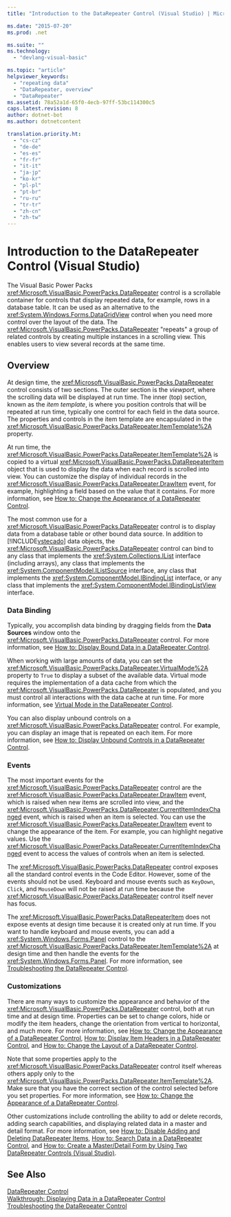 ```yaml
---
title: "Introduction to the DataRepeater Control (Visual Studio) | Microsoft Docs"

ms.date: "2015-07-20"
ms.prod: .net

ms.suite: ""
ms.technology: 
  - "devlang-visual-basic"

ms.topic: "article"
helpviewer_keywords: 
  - "repeating data"
  - "DataRepeater, overview"
  - "DataRepeater"
ms.assetid: 78a52a1d-65f0-4ecb-97ff-53bc114300c5
caps.latest.revision: 8
author: dotnet-bot
ms.author: dotnetcontent

translation.priority.ht: 
  - "cs-cz"
  - "de-de"
  - "es-es"
  - "fr-fr"
  - "it-it"
  - "ja-jp"
  - "ko-kr"
  - "pl-pl"
  - "pt-br"
  - "ru-ru"
  - "tr-tr"
  - "zh-cn"
  - "zh-tw"
---
```

# Introduction to the DataRepeater Control (Visual Studio)
The Visual Basic Power Packs <xref:Microsoft.VisualBasic.PowerPacks.DataRepeater> control is a scrollable container for controls that display repeated data, for example, rows in a database table. It can be used as an alternative to the <xref:System.Windows.Forms.DataGridView> control when you need more control over the layout of the data. The <xref:Microsoft.VisualBasic.PowerPacks.DataRepeater> "repeats" a group of related controls by creating multiple instances in a scrolling view. This enables users to view several records at the same time.  
  
## Overview  
 At design time, the <xref:Microsoft.VisualBasic.PowerPacks.DataRepeater> control consists of two sections. The outer section is the *viewport*, where the scrolling data will be displayed at run time. The inner (top) section, known as the *item template*, is where you position controls that will be repeated at run time, typically one control for each field in the data source. The properties and controls in the item template are encapsulated in the <xref:Microsoft.VisualBasic.PowerPacks.DataRepeater.ItemTemplate%2A> property.  
  
 At run time, the <xref:Microsoft.VisualBasic.PowerPacks.DataRepeater.ItemTemplate%2A> is copied to a virtual <xref:Microsoft.VisualBasic.PowerPacks.DataRepeaterItem> object that is used to display the data when each record is scrolled into view. You can customize the display of individual records in the <xref:Microsoft.VisualBasic.PowerPacks.DataRepeater.DrawItem> event, for example, highlighting a field based on the value that it contains. For more information, see [How to: Change the Appearance of a DataRepeater Control](../../../visual-basic/developing-apps/windows-forms/how-to-change-the-appearance-of-a-datarepeater-control-visual-studio.md).  
  
 The most common use for a <xref:Microsoft.VisualBasic.PowerPacks.DataRepeater> control is to display data from a database table or other bound data source. In addition to [!INCLUDE[vstecado](~/includes/vstecado-md.md)] data objects, the <xref:Microsoft.VisualBasic.PowerPacks.DataRepeater> control can bind to any class that implements the <xref:System.Collections.IList> interface (including arrays), any class that implements the <xref:System.ComponentModel.IListSource> interface, any class that implements the <xref:System.ComponentModel.IBindingList> interface, or any class that implements the <xref:System.ComponentModel.IBindingListView> interface.  
  
### Data Binding  
 Typically, you accomplish data binding by dragging fields from the **Data Sources** window onto the <xref:Microsoft.VisualBasic.PowerPacks.DataRepeater> control. For more information, see [How to: Display Bound Data in a DataRepeater Control](../../../visual-basic/developing-apps/windows-forms/how-to-display-bound-data-in-a-datarepeater-control-visual-studio.md).  
  
 When working with large amounts of data, you can set the <xref:Microsoft.VisualBasic.PowerPacks.DataRepeater.VirtualMode%2A> property to `True` to display a subset of the available data. Virtual mode requires the implementation of a data cache from which the <xref:Microsoft.VisualBasic.PowerPacks.DataRepeater> is populated, and you must control all interactions with the data cache at run time. For more information, see [Virtual Mode in the DataRepeater Control](../../../visual-basic/developing-apps/windows-forms/virtual-mode-in-the-datarepeater-control-visual-studio.md).  
  
 You can also display unbound controls on a <xref:Microsoft.VisualBasic.PowerPacks.DataRepeater> control. For example, you can display an image that is repeated on each item. For more information, see [How to: Display Unbound Controls in a DataRepeater Control](../../../visual-basic/developing-apps/windows-forms/how-to-display-unbound-controls-in-a-datarepeater-control-visual-studio.md).  
  
### Events  
 The most important events for the <xref:Microsoft.VisualBasic.PowerPacks.DataRepeater> control are the <xref:Microsoft.VisualBasic.PowerPacks.DataRepeater.DrawItem> event, which is raised when new items are scrolled into view, and the <xref:Microsoft.VisualBasic.PowerPacks.DataRepeater.CurrentItemIndexChanged> event, which is raised when an item is selected. You can use the <xref:Microsoft.VisualBasic.PowerPacks.DataRepeater.DrawItem> event to change the appearance of the item. For example, you can highlight negative values. Use the <xref:Microsoft.VisualBasic.PowerPacks.DataRepeater.CurrentItemIndexChanged> event to access the values of controls when an item is selected.  
  
 The <xref:Microsoft.VisualBasic.PowerPacks.DataRepeater> control exposes all the standard control events in the Code Editor. However, some of the events should not be used. Keyboard and mouse events such as `KeyDown`, `Click`, and `MouseDown` will not be raised at run time because the <xref:Microsoft.VisualBasic.PowerPacks.DataRepeater> control itself never has focus.  
  
 The <xref:Microsoft.VisualBasic.PowerPacks.DataRepeaterItem> does not expose events at design time because it is created only at run time. If you want to handle keyboard and mouse events, you can add a <xref:System.Windows.Forms.Panel> control to the <xref:Microsoft.VisualBasic.PowerPacks.DataRepeater.ItemTemplate%2A> at design time and then handle the events for the <xref:System.Windows.Forms.Panel>. For more information, see [Troubleshooting the DataRepeater Control](../../../visual-basic/developing-apps/windows-forms/troubleshooting-the-datarepeater-control-visual-studio.md).  
  
### Customizations  
 There are many ways to customize the appearance and behavior of the <xref:Microsoft.VisualBasic.PowerPacks.DataRepeater> control, both at run time and at design time. Properties can be set to change colors, hide or modify the item headers, change the orientation from vertical to horizontal, and much more. For more information, see [How to: Change the Appearance of a DataRepeater Control](../../../visual-basic/developing-apps/windows-forms/how-to-change-the-appearance-of-a-datarepeater-control-visual-studio.md), [How to: Display Item Headers in a DataRepeater Control](../../../visual-basic/developing-apps/windows-forms/how-to-display-item-headers-in-a-datarepeater-control-visual-studio.md), and [How to: Change the Layout of a DataRepeater Control](../../../visual-basic/developing-apps/windows-forms/how-to-change-the-layout-of-a-datarepeater-control-visual-studio.md).  
  
 Note that some properties apply to the <xref:Microsoft.VisualBasic.PowerPacks.DataRepeater> control itself whereas others apply only to the <xref:Microsoft.VisualBasic.PowerPacks.DataRepeater.ItemTemplate%2A>. Make sure that you have the correct section of the control selected before you set properties. For more information, see [How to: Change the Appearance of a DataRepeater Control](../../../visual-basic/developing-apps/windows-forms/how-to-change-the-appearance-of-a-datarepeater-control-visual-studio.md).  
  
 Other customizations include controlling the ability to add or delete records, adding search capabilities, and displaying related data in a master and detail format. For more information, see [How to: Disable Adding and Deleting DataRepeater Items](../../../visual-basic/developing-apps/windows-forms/how-to-disable-adding-and-deleting-datarepeater-items-visual-studio.md), [How to: Search Data in a DataRepeater Control](../../../visual-basic/developing-apps/windows-forms/how-to-search-data-in-a-datarepeater-control-visual-studio.md), and [How to: Create a Master/Detail Form by Using Two DataRepeater Controls (Visual Studio)](../../../visual-basic/developing-apps/windows-forms/how-to-create-a-master-detail-form-by-using-two-datarepeater-controls.md).  
  
## See Also  
 [DataRepeater Control](../../../visual-basic/developing-apps/windows-forms/datarepeater-control-visual-studio.md)   
 [Walkthrough: Displaying Data in a DataRepeater Control](../../../visual-basic/developing-apps/windows-forms/walkthrough-displaying-data-in-a-datarepeater-control-visual-studio.md)   
 [Troubleshooting the DataRepeater Control](../../../visual-basic/developing-apps/windows-forms/troubleshooting-the-datarepeater-control-visual-studio.md)